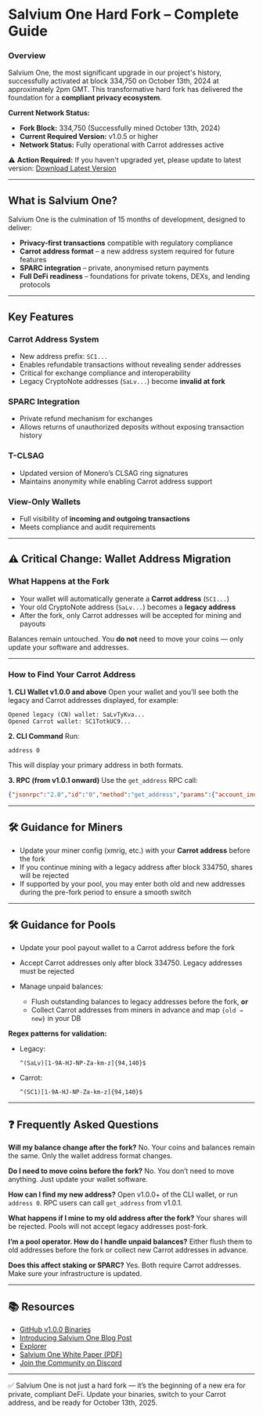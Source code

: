 # Salvium One Hard Fork – Complete Guide

### Overview

Salvium One, the most significant upgrade in our project's history, successfully activated at block 334,750 on October 13th, 2024 at approximately 2pm GMT. This transformative hard fork has delivered the foundation for a **compliant privacy ecosystem**.

**Current Network Status:**
* **Fork Block:** 334,750 (Successfully mined October 13th, 2024)
* **Current Required Version:** v1.0.5 or higher
* **Network Status:** Fully operational with Carrot addresses active

⚠️ **Action Required:** If you haven't upgraded yet, please update to latest version: [Download Latest Version](https://salvium.io/download)

---

## What is Salvium One?

Salvium One is the culmination of 15 months of development, designed to deliver:

* **Privacy-first transactions** compatible with regulatory compliance
* **Carrot address format** – a new address system required for future features
* **SPARC integration** – private, anonymised return payments
* **Full DeFi readiness** – foundations for private tokens, DEXs, and lending protocols

---

## Key Features

### Carrot Address System

* New address prefix: `SC1...`
* Enables refundable transactions without revealing sender addresses
* Critical for exchange compliance and interoperability
* Legacy CryptoNote addresses (`SaLv...`) become **invalid at fork**

### SPARC Integration

* Private refund mechanism for exchanges
* Allows returns of unauthorized deposits without exposing transaction history

### T-CLSAG

* Updated version of Monero’s CLSAG ring signatures
* Maintains anonymity while enabling Carrot address support

### View-Only Wallets

* Full visibility of **incoming and outgoing transactions**
* Meets compliance and audit requirements

---

## ⚠️ Critical Change: Wallet Address Migration

### What Happens at the Fork

* Your wallet will automatically generate a **Carrot address** (`SC1...`)
* Your old CryptoNote address (`SaLv...`) becomes a **legacy address**
* After the fork, only Carrot addresses will be accepted for mining and payouts

Balances remain untouched. You **do not** need to move your coins — only update your software and addresses.

---

### How to Find Your Carrot Address

**1. CLI Wallet v1.0.0 and above**
Open your wallet and you’ll see both the legacy and Carrot addresses displayed, for example:

```
Opened legacy (CN) wallet: SaLvTyKva...
Opened Carrot wallet: SC1TotkUC9...
```

**2. CLI Command**
Run:

```
address 0
```

This will display your primary address in both formats.

**3. RPC (from v1.0.1 onward)**
Use the `get_address` RPC call:

```json
{"jsonrpc":"2.0","id":"0","method":"get_address","params":{"account_index":0}}
```

---

## 🛠️ Guidance for Miners

* Update your miner config (xmrig, etc.) with your **Carrot address** before the fork
* If you continue mining with a legacy address after block 334750, shares will be rejected
* If supported by your pool, you may enter both old and new addresses during the pre-fork period to ensure a smooth switch

---

## 🛠️ Guidance for Pools

* Update your pool payout wallet to a Carrot address before the fork
* Accept Carrot addresses only after block 334750. Legacy addresses must be rejected
* Manage unpaid balances:

  * Flush outstanding balances to legacy addresses before the fork, **or**
  * Collect Carrot addresses from miners in advance and map `{old → new}` in your DB

**Regex patterns for validation:**

* Legacy:

  ```
  ^(SaLv)[1-9A-HJ-NP-Za-km-z]{94,140}$
  ```

* Carrot:

  ```
  ^(SC1)[1-9A-HJ-NP-Za-km-z]{94,140}$
  ```

---

## ❓ Frequently Asked Questions

**Will my balance change after the fork?**
No. Your coins and balances remain the same. Only the wallet address format changes.

**Do I need to move coins before the fork?**
No. You don’t need to move anything. Just update your wallet software.

**How can I find my new address?**
Open v1.0.0+ of the CLI wallet, or run `address 0`. RPC users can call `get_address` from v1.0.1.

**What happens if I mine to my old address after the fork?**
Your shares will be rejected. Pools will not accept legacy addresses post-fork.

**I’m a pool operator. How do I handle unpaid balances?**
Either flush them to old addresses before the fork or collect new Carrot addresses in advance.

**Does this affect staking or SPARC?**
Yes. Both require Carrot addresses. Make sure your infrastructure is updated.

---

## 📚 Resources

* [GitHub v1.0.0 Binaries](https://github.com/salvium/salvium/releases/tag/v1.0.0)
* [Introducing Salvium One Blog Post](https://salvium.io/blog/2025/09/30/sal-one/)
* [Explorer](https://explorer.salvium.io/)
* [Salvium One White Paper (PDF)](https://github.com/salvium/salvium_library/blob/main/papers/Salvium_One_White_Paper_v1.pdf)
* [Join the Community on Discord](https://discord.gg/gvbyNQQ86p)

---

✅ Salvium One is not just a hard fork — it’s the beginning of a new era for private, compliant DeFi. Update your binaries, switch to your Carrot address, and be ready for October 13th, 2025.


